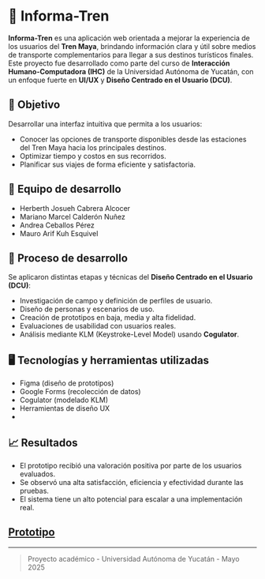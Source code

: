 # 🚆 Informa-Tren

**Informa-Tren** es una aplicación web orientada a mejorar la experiencia de los usuarios del **Tren Maya**, brindando información clara y útil sobre medios de transporte complementarios para llegar a sus destinos turísticos finales. Este proyecto fue desarrollado como parte del curso de **Interacción Humano-Computadora (IHC)** de la Universidad Autónoma de Yucatán, con un enfoque fuerte en **UI/UX** y **Diseño Centrado en el Usuario (DCU)**.

## 🎯 Objetivo

Desarrollar una interfaz intuitiva que permita a los usuarios:
- Conocer las opciones de transporte disponibles desde las estaciones del Tren Maya hacia los principales destinos.
- Optimizar tiempo y costos en sus recorridos.
- Planificar sus viajes de forma eficiente y satisfactoria.

## 👥 Equipo de desarrollo

- Herberth Josueh Cabrera Alcocer  
- Mariano Marcel Calderón Nuñez  
- Andrea Ceballos Pérez  
- Mauro Arif Kuh Esquivel

## 🔧 Proceso de desarrollo

Se aplicaron distintas etapas y técnicas del **Diseño Centrado en el Usuario (DCU)**:
- Investigación de campo y definición de perfiles de usuario.
- Diseño de personas y escenarios de uso.
- Creación de prototipos en baja, media y alta fidelidad.
- Evaluaciones de usabilidad con usuarios reales.
- Análisis mediante KLM (Keystroke-Level Model) usando **Cogulator**.

## 🖥️ Tecnologías y herramientas utilizadas

- Figma (diseño de prototipos)
- Google Forms (recolección de datos)
- Cogulator (modelado KLM)
- Herramientas de diseño UX
- 
## 📈 Resultados

- El prototipo recibió una valoración positiva por parte de los usuarios evaluados.
- Se observó una alta satisfacción, eficiencia y efectividad durante las pruebas.
- El sistema tiene un alto potencial para escalar a una implementación real.

## [Prototipo](https://www.figma.com/proto/O480rS7b7qlYNXq2nBf3ou/Informa-Tren?node-id=62-340&t=SeqTKY9ZDLdl8d4l-0&scaling=min-zoom&content-scaling=fixed&starting-point-node-id=62%3A340&show-proto-sidebar=1)


---

> Proyecto académico - Universidad Autónoma de Yucatán - Mayo 2025

